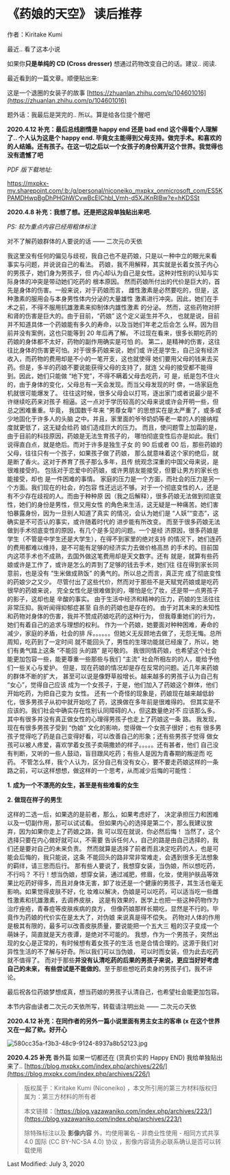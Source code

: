 # 《药娘的天空》 读后推荐

作者：Kiritake Kumi

最近.. 看了这本小说

如果你**只是单纯的 CD (Cross dresser)** 想通过药物改变自己的话。建议.. 阅读.

最近看到的一篇文章。顺便贴出来:

这是一个退圈的女装子的故事 [https://zhuanlan.zhihu.com/p/104601016](https://zhuanlan.zhihu.com/p/104601016)

题外话：我最后是哭完的.. 所以。算是给各位提个醒吧

**2020.4.12 补充：最后总线剧情是 happy end 还是 bad end 这个得看个人理解了.. 个人认为这是个 happy end. 毕竟女主能得到父母支持。做完手术。和喜欢的的人结婚。还有孩子。在这一切之后以一个女孩子的身份离开这个世界。我觉得也没有遗憾了吧**

_PDF 版下载地址:_

https://mxpkx-my.sharepoint.com/:b:/g/personal/niconeiko_mxpkx_onmicrosoft_com/ES5KPAMDHwpBgDhPHGhWCvwBcEIChbI_Vmh-d5XJKnRlBw?e=hKDSSt

**2020.4.8 补充：我想了想。还是把这段单独贴出来吧.**

_PS: 较为重点内容已经用粗体标注_

对不了解药娘群体的人要说的话 —— 二次元の天依

我这里没有任何的偏见与歧视，我自己也不是药娘，只是以一种中立的眼光来看 事实与问题，并说说自己的看法。 药娘，我不用解释，其实就是长着女孩子内心的男孩子，她们身为男孩子，但 内心却认为自己是女性。这种对性别的认知与实际身体的冲突是带动她们吃药的 根本原因。 然而药娘所付出的代价是巨大的，首先是身体的伤害。一般来说，对于药娘而言， 雌性激素是必然要吃的，但是，这种激素的服用会与本身男性体内分泌的大量雄性 激素进行冲突。因此，她们在手术之前，不得不服用抗雄激素来抑制体内雄性激素 的分泌。 然而，这些药物对肝和肾的伤害是巨大的。由于目前，“药娘” 这个定义诞生并不久， 也就是说，目前并不知道具体一个药娘能有多久的寿命，以及当她们年老之后会怎 么样。因为目前并没有案例，这也只能等到 20 年后再了解。 不过现在看来，很多长期吃药的药娘的身体都不太好，药物的副作用确实是可怕 的。 第二，是精神的伤害，这往往比身体的伤害更可怕。对于很多药娘来说，她们或 许还是学生，自己没有经济收入，而药物的费用却是不小的一笔开支，这也就使得 她们要用父母的钱来去买药。但是，多半的药娘不要说能获得父母的支持了，就连 父母的接受都不能得到。因此，她们只能做 “地下党”，不得不瞒着父母去吃药，可 是，纸是包不住火的，由于身体的变化，父母总有一天会发现。而当父母发现的时 倴，一场家庭危机就很可能爆发了。 往往这时候，很多父母会以打骂，逐出家门或者说最少是不许继续吃药来对孩子 相逼。这一点对于学历较高的父母来说或许会开明一些，但总之困难重重。毕竟， 我国数千年来 “男尊女卑” 的思想实在是太严重了，或多或少地固化于许多人的头脑 之中。并且，家里面的爷爷奶奶等老一辈的人的接纳程度就更低了，这无疑会给药 娘们造成巨大的压力。 而且，使问题雪上加霜的是，由于目前的科技原因，药娘是无法生育孩子的， 哪怕彻底变性后亦是如此。我们说得直白点，就是绝后。而对于许多是独生子女 的 90 后或者 00 后，那些药娘的父母，往往只有一个孩子，如果孩子做了药娘， 那么就意味着这个家的绝后，就是断了香火。这对于养育了孩子那么多年，且传 统观念深重的中国父母来说，是很难接受的。 包括对于恋爱中的药娘，或许男朋友能接受，但要让男方的家长也能接受，却也 是一件困难的事情。 家庭的压力是一个方面，而社会的压力是另一个方面。我们现在的社会，的包容 性还远远不够。对于一个彻底变性的人，还是有不少存在歧视的人。而由于种种原 因（我之后解释），很多药娘无法做到彻底变性，她们的身份是男性，但又用女性 的角色来生活，这无疑是一种痛苦。她们害怕暴露身份，因为一旦别人知道了真实 的情况，会认为她们是 “人妖”“变态”，这确实是不可否认的事实，或许随着时代的 进步能有所改变。 而至于很多药娘无法做到手术彻底变性的原因，有几个是多见的问题。一个是经 济原因，很多药娘是学生（不管是中学生还是大学生），在得不到家里的绝对支持 的情况下，她们连药的费用都难以维持，是不可能有足够的经济实力去做价格高昂 的手术的。目前国内这项手术也不成熟，去国外做这笔费用却是天文数字。还有 就是，就算有些药娘或许是工作了，或许是怎么的弄到了足够的钱去手术，她们往 往在得到家长同意前，也是没有 “生米做成熟饭” 的勇气的。所以总之而言，真正完 成了彻底变性的药娘少之又少。 尽管付出了这些代价，然而对于那些不是天赋党药娘或是吃药很早的药娘来说， 完全女性化是很难做到的，哪怕是化了妆，还是带一点男孩子的影子，这却也是 辛酸的事实。 由于生活中经济和精神的压力，药娘的生活往往非常压抑。我听闻得抑郁症甚至 自杀的药娘也是存在的。 由于对其未来的未知性和药物对身体的伤害，我并不赞成药娘吃药的这种行为， 但我尊重她们的行为，她们有着自己的追求与理想的权利。 作为一个药娘，她要面对种种困难，寿命的减少，家庭的矛盾，社会的排 斥。。。。。。但她义无反顾地去做了，无怨无悔。总所周知，吃药到了一定时间 就不能回头了，男性的生理功能就已经废了，所以，她们有勇气踏上这条 “不能回 头的路” 是可敬的。 我很同情药娘，也希望这个社会能更加包容一些，能更尊重一些那些与我们 “主流” 社会所相左的的人，能给予他们一些关心与爱护。 但是，现在药娘的情况却是存在反常的问题。近几年来药娘的群体不断的扩大， 甚至可以说是像野草般增长。越来越多的男孩子认为自己有 “女心”，觉得自己应该 成为一个女孩子，于是，他们加入了药娘这个群体，他们开始吃药，为把自己变为 女性。 还有一个奇怪的现象是，药娘现在越来越低龄化，很多男孩子从初中就开始吃了 药，这换做在多年前是很难得的。 但其实是不应该的。我们社会中确实存在性别认同障碍的人，但这数量绝对不 应该那么多。其中有很多并没有真正做女性的心理得男孩子也走上了药娘这一条 路。 我发现，现在有很多男孩子受到 “伪娘” 文化的影响，觉得做一个女孩子很好；也有 很多男孩子觉得吃了药是自己变得好看，可以改善自己的形象；还有些男孩子觉得 做女孩可以被人疼爱，喜欢学着女孩子卖萌撒娇的样子。。。。。还有甚者，他们 自己没有判断，又听的一些人鼓动，盲目跟风吃药；有些人是因为青春期的叛逆而 吃药。 不管怎么样，我个人认为，区分自己有没有女心，要不要走药娘这样的一条路之前，可以这样想想，做这样的一个思考，从而减少后悔的可能性：

**1\. 成为一个不漂亮的女生，甚至是有些难看的女生**

**2\. 做现在样子的男生**

这样的二选一后，如果选的是前者，那么，如果考虑好了， 决定承担压力和困难以及一切副作用，那可以试试看。 但如果内心的选择是第二个，那么我建议放弃，因为如果你走上了药娘之路，我 可以现在就说，你必然后悔！ 当然了，这个选择只要在内心做好就可以，不需要 告诉任何人，自己的路是由自己选择的，我们还是要对自己的未来负责。 然而就算是选择了前者而且决定吃药的人，也是可能会后悔的，我只能说，这条 不能回头的路非常非常难走，会遇到很多无法想象的羁绊，请三思而后行。 那有些人要说了，我想穿女装，当伪娘，所以想吃药，不行吗？ 不行！想当伪娘，想穿女装，通过减肥，修眉，化妆，使用护肤品等效果比吃药好得多，而且对身体无害，卸了妆还是一个健康的男孩子，其生活也毫无影响。如果觉得皮肤不好，化 妆难以解决，伪娘是可以吃药，可以适当吃一些雌性激素和抗雄激素，去调养皮肤， 这是有效果的，医学上也把一些这种药物作为治疗痤疮，青春痘等皮肤疾病的良方， 但像药娘那样长期吃，显然是不行的。毕竟作为药娘的代价实在是太大了，对伪娘 来说真是得不偿失。 药物对人体的作用是极其有限的，最多可以改善皮肤质量，要说能把一个五大三 粗的汉子变成一个萌妹子，简直就是天方夜谭，是绝对不可能的。 我想，作为一个男孩子，突然出现的女心是正常的，有时候想有着女孩子的生活 也是合情合理的。这源于我们对异性生活的不了解与好奇。所以我们可以当伪娘， 可以时而女装，但为此去吃药就不值得了。 而对于那些**并没有认清吃药的后果的男孩子来说，更应当好好考虑自己的未来， 有些尝试是不能做的**。至于那些想吃药卖身的男孩子们，我不评论。

最后祝各位药娘梦想成真，想当药娘的男孩子认清自己，也希望社会能更加包容。

本节内容由读者二次元の天依所写，转载请注明出处 —— 二次元の天依

**2020.4.12 补充：在同作者的另外一篇小说里面有男主女主的客串 (x 在这个世界又在一起了欸。好开心**

![580cc35a-f3b3-48c9-9124-8937a8b52123.jpg](https://photo.mxpkx.com/images/2020/04/11/580cc35a-f3b3-48c9-9124-8937a8b52123.jpg)

**2020.4.25 补充** 番外篇 如果一切都还在 (货真价实的 Happy END) 我给单独贴出来了.. [https://blog.mxpkx.com/index.php/archives/226/](https://blog.mxpkx.com/index.php/archives/226/)

> 版权属于：Kiritake Kumi (Niconeiko) ，本文所引用的第三方材料版权归属为：第三方材料的所有者
> 
> 本文链接：[https://blog.yazawaniko.com/index.php/archives/223/](https://blog.yazawaniko.com/index.php/archives/223/)
> 
> 除特殊标注以及 **影像内容** 外，均使用署名 - 非商业性使用 - 相同方式共享 4.0 国际 (CC BY-NC-SA 4.0) 协议 ，影像内容请务必联系确认是否可以转载使用

Last Modified: July 3, 2020